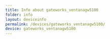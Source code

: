 ```yaml
---
title: Info about gateworks_ventanagw5100
folder: info
layout: deviceinfo
permalink: /devices/gateworks_ventanagw5100/
device: gateworks_ventanagw5100
---
```

